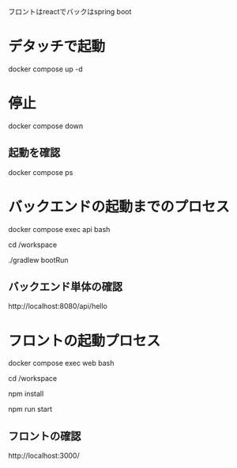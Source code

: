フロントはreactでバックはspring boot

# デタッチで起動

docker compose up -d

# 停止

docker compose down

## 起動を確認

docker compose ps

# バックエンドの起動までのプロセス

docker compose exec api bash

cd /workspace

./gradlew bootRun

## バックエンド単体の確認

http://localhost:8080/api/hello

# フロントの起動プロセス

docker compose exec web bash

cd /workspace

npm install

npm run start 

## フロントの確認

http://localhost:3000/